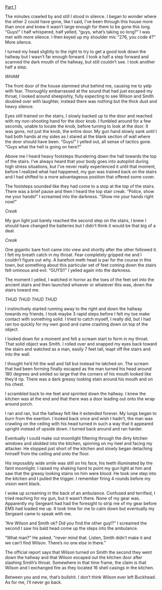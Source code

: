 [Part 1](https://www.reddit.com/r/nosleep/comments/v8b463/the_house_on_buckhead_part_1/?utm_source=share&utm_medium=ios_app&utm_name=iossmf)

The minutes crawled by and still I stood in silence. I began to wonder where the other 2 could have gone, like I said, I’ve been through this house more than once and knew it wasn’t large enough for them to be gone this long. “Guys!” I half whispered, half yelled, “guys, what’s taking so long?” I was met with more silence. I then keyed up my shoulder mic “276, you code 4?” More silence.

I turned my head slightly to the right to try to get a good look down the hallway but I wasn’t far enough forward. I took a half a step forward and scanned the dark mouth of the hallway, but still couldn’t see. I took another half a step.

*WHAM*

The front door of the house slammed shut behind me, causing me to yelp with fear. Thoroughly embarrassed at the sound that had just escaped my throat, I looked around sheepishly, fully expecting to see Wilson and Smith doubled over with laughter, instead there was nothing but the thick dust and heavy silence. 

Eyes still trained on the stairs, I slowly backed up to the door and reached with my non-shooting hand for the door knob. I fumbled around for a few seconds, unable to locate the knob, before turning to look at the door. It was gone, not just the knob, the entire door. My gun hand slowly sank until I had both hands at my sides as I stared at the blank section of wall where the door should have been. “Guys!” I yelled out, all sense of tactics gone. “Guys what the hell is going on here?” 

Above me I heard heavy footsteps thundering down the hall towards the top of the stairs. I’ve always heard that your body goes into autopilot during high stress situations, but I’ve never really experienced it until that moment, before I realized what had happened, my gun was trained back on the stairs and I had shifted to a more advantageous position that offered some cover. 

The footsteps sounded like they had come to a stop at the top of the stairs. There was a brief pause and then I heard the top stair creak. “Police, show me your hands!” I screamed into the darkness. “Show me your hands right now!”

*Creak*

My gun light just barely reached the second step on the stairs, I knew I should have changed the batteries but I didn’t think it would be that big of a deal.

*Creak*

One gigantic bare foot came into view and shortly after the other followed it. I felt my breath catch in my throat. Fear completely gripped me and I couldn’t figure out why. A barefoot meth head is par for the course in this town, but something about this particular set of feet coming down the stairs felt ominous and evil. “GUYS!!” I yelled again into the darkness. 

The moment I yelled, I watched in horror as the toes of the feet set into the ancient stairs and then launched whoever or whatever this was, down the stairs toward me. 

*THUD THUD THUD THUD*

I instinctively started running away to the right and down the hallway towards my friends. I took maybe 3 rapid steps before I felt my toe make contact with something solid. I tried to catch myself, I really did, but I had ran too quickly for my own good and came crashing down on top of the object. 

I looked down for a moment and felt a scream start to form in my throat. That solid object was Smith. I rolled over and snapped my eyes back toward the stairs and watched as a man, easily 7 feet tall, leapt off the stairs and into the wall. 

I thought he’d hit the wall and fall but instead he latched on. The scream that had been forming finally escaped as the man turned his head around 180 degrees and smiled so large that the corners of his mouth looked like they’d rip. There was a dark greasy looking stain around his mouth and on his chest. 

I scrambled back to me feet and sprinted down the hallway. I knew the kitchen was at the end and that there was a door leading out onto the wrap around porch. 

I ran and ran, but the hallway felt like it extended forever. My lungs began to burn from the exertion. I looked back once and wish I hadn’t, the man was crawling on the ceiling with his head turned in such a way that it appeared upright instead of upside down. I turned back around and ran harder.

Eventually I could make out moonlight filtering through the dirty kitchen windows and skidded into the kitchen, spinning on my heel and facing my attacker. He stopped just short of the kitchen and slowly began detaching himself from the ceiling and onto the floor. 

His impossibly wide smile was still on his face, his teeth illuminated by the faint moonlight. I raised my shaking hand to point my gun light at him and saw that the greasy looking stains on him were blood. He took one step into the kitchen and I pulled the trigger. I remember firing 4 rounds before my vision went black.

I woke up screaming in the back of an ambulance. Confused and terrified, I tried reaching for my gun, but it wasn’t there. None of my gear was. Apparently my Sergeant had had the foresight to strip me of my gear before EMS had loaded me up. It took time for me to calm down but eventually my Sergeant came to speak with me.

“Are Wilson and Smith ok? Did you find the other guy!?” I screamed the second I saw his bald head come up the steps into the ambulance.

“What man?” He asked, “never mind that. Listen, Smith didn’t make it and we can’t find Wilson. There’s no one else in there.”

The official report says that Wilson turned on Smith the second they went down the hallway and that Wilson escaped out the kitchen door after slashing Smith’s throat. Somewhere in that time frame, the claim is that Wilson and I exchanged fire as they located 16 shell casings in the kitchen. 

Between you and me, that’s bullshit. I don’t think Wilson ever left Buckhead. As for me, I’ll never go back.